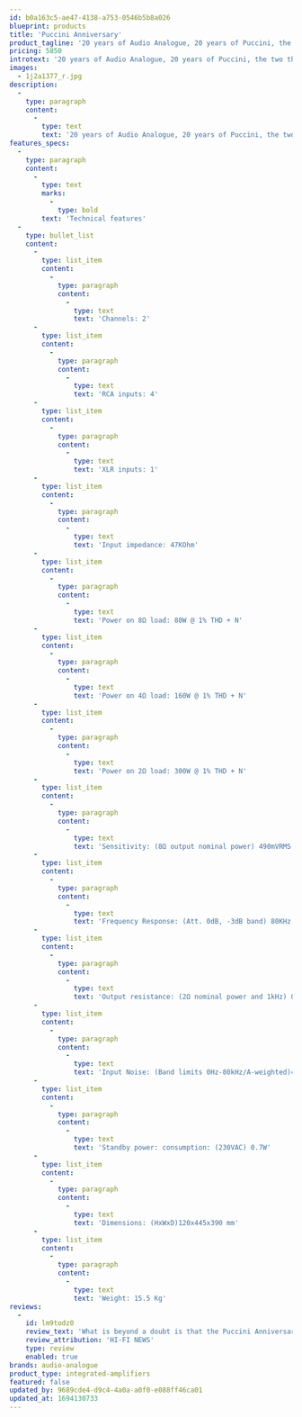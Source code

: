 ```yaml
---
id: b0a163c5-ae47-4138-a753-0546b5b8a026
blueprint: products
title: 'Puccini Anniversary'
product_tagline: '20 years of Audio Analogue, 20 years of Puccini, the two things go hand in hand ... the Puccini, the first amplifier and the first Audio Analogue product and absolute milestone of high fidelity audio.'
pricing: 5850
introtext: '20 years of Audio Analogue, 20 years of Puccini, the two things go hand in hand ... the Puccini, the first amplifier and the first Audio Analogue product and absolute milestone of high fidelity audio.'
images:
  - 1j2a1377_r.jpg
description:
  -
    type: paragraph
    content:
      -
        type: text
        text: '20 years of Audio Analogue, 20 years of Puccini, the two things go hand in hand ... the Puccini, the first amplifier and the first Audio Analogue product and absolute milestone of high fidelity audio. The dream was to create the best Puccini ever, a product that would mark a turning point in the history of Audio Analogue and show the way for what will be the products of the future, created with the intention of giving top sound performances, but also technically very advanced. This is certainly a tall order and to make it possible we have seen the consolidation of an idea born in the Airtech laboratories: development of an integrated amplifier without global feedback, being this way less sensible to the kind of load driven, without the tendence to oscillate, without high frequency resonance peaks, with no saturation in the input stages and with completely balanced circuitry.'
features_specs:
  -
    type: paragraph
    content:
      -
        type: text
        marks:
          -
            type: bold
        text: 'Technical features'
  -
    type: bullet_list
    content:
      -
        type: list_item
        content:
          -
            type: paragraph
            content:
              -
                type: text
                text: 'Channels: 2'
      -
        type: list_item
        content:
          -
            type: paragraph
            content:
              -
                type: text
                text: 'RCA inputs: 4'
      -
        type: list_item
        content:
          -
            type: paragraph
            content:
              -
                type: text
                text: 'XLR inputs: 1'
      -
        type: list_item
        content:
          -
            type: paragraph
            content:
              -
                type: text
                text: 'Input impedance: 47KOhm'
      -
        type: list_item
        content:
          -
            type: paragraph
            content:
              -
                type: text
                text: 'Power on 8Ω load: 80W @ 1% THD + N'
      -
        type: list_item
        content:
          -
            type: paragraph
            content:
              -
                type: text
                text: 'Power on 4Ω load: 160W @ 1% THD + N'
      -
        type: list_item
        content:
          -
            type: paragraph
            content:
              -
                type: text
                text: 'Power on 2Ω load: 300W @ 1% THD + N'
      -
        type: list_item
        content:
          -
            type: paragraph
            content:
              -
                type: text
                text: 'Sensitivity: (8Ω output nominal power) 490mVRMS'
      -
        type: list_item
        content:
          -
            type: paragraph
            content:
              -
                type: text
                text: 'Frequency Response: (Att. 0dB, -3dB band) 80KHz'
      -
        type: list_item
        content:
          -
            type: paragraph
            content:
              -
                type: text
                text: 'Output resistance: (2Ω nominal power and 1kHz) 0.17Ω'
      -
        type: list_item
        content:
          -
            type: paragraph
            content:
              -
                type: text
                text: 'Input Noise: (Band limits 0Hz-80kHz/A-weighted)=30µV/=10µVSNR=110 dB'
      -
        type: list_item
        content:
          -
            type: paragraph
            content:
              -
                type: text
                text: 'Standby power: consumption: (230VAC) 0.7W'
      -
        type: list_item
        content:
          -
            type: paragraph
            content:
              -
                type: text
                text: 'Dimensions: (HxWxD)120x445x390 mm'
      -
        type: list_item
        content:
          -
            type: paragraph
            content:
              -
                type: text
                text: 'Weight: 15.5 Kg'
reviews:
  -
    id: lm9todz0
    review_text: 'What is beyond a doubt is that the Puccini Anniversary keeps your speakers under strict control. It uses its power to ensure they start and stop in a precise manner, and thus enhances their ability to image and focus a soundstage, while at the same time keeping rhythm sections as tight as they are rich.'
    review_attribution: 'HI-FI NEWS'
    type: review
    enabled: true
brands: audio-analogue
product_type: integrated-amplifiers
featured: false
updated_by: 9689cde4-d9c4-4a0a-a0f0-e088ff46ca01
updated_at: 1694130733
---
```

